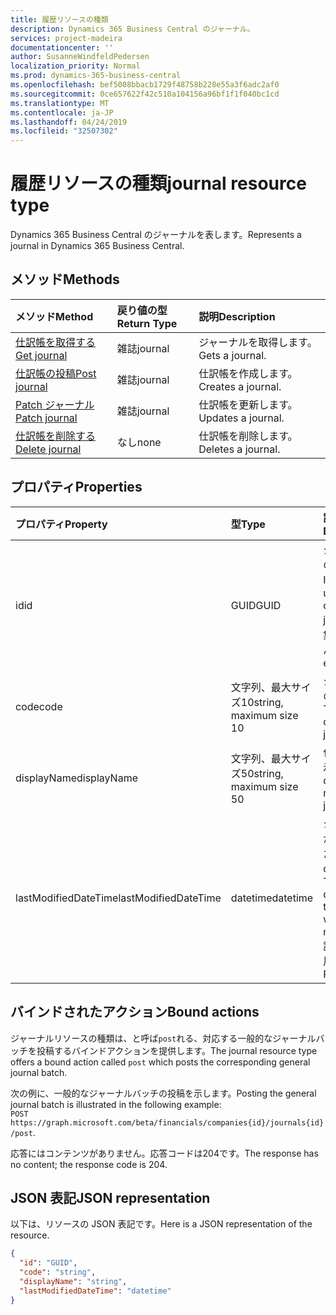 ```yaml
---
title: 履歴リソースの種類
description: Dynamics 365 Business Central のジャーナル。
services: project-madeira
documentationcenter: ''
author: SusanneWindfeldPedersen
localization_priority: Normal
ms.prod: dynamics-365-business-central
ms.openlocfilehash: bef5008bbacb1729f48758b228e55a3f6adc2af0
ms.sourcegitcommit: 0ce657622f42c510a104156a96bf1f1f040bc1cd
ms.translationtype: MT
ms.contentlocale: ja-JP
ms.lasthandoff: 04/24/2019
ms.locfileid: "32507302"
---
```

# <a name="journal-resource-type"></a><span data-ttu-id="9bd8a-103">履歴リソースの種類</span><span class="sxs-lookup"><span data-stu-id="9bd8a-103">journal resource type</span></span>
<span data-ttu-id="9bd8a-104">Dynamics 365 Business Central のジャーナルを表します。</span><span class="sxs-lookup"><span data-stu-id="9bd8a-104">Represents a journal in Dynamics 365 Business Central.</span></span>

## <a name="methods"></a><span data-ttu-id="9bd8a-105">メソッド</span><span class="sxs-lookup"><span data-stu-id="9bd8a-105">Methods</span></span>

| <span data-ttu-id="9bd8a-106">メソッド</span><span class="sxs-lookup"><span data-stu-id="9bd8a-106">Method</span></span>                                            |<span data-ttu-id="9bd8a-107">戻り値の型</span><span class="sxs-lookup"><span data-stu-id="9bd8a-107">Return Type</span></span>|<span data-ttu-id="9bd8a-108">説明</span><span class="sxs-lookup"><span data-stu-id="9bd8a-108">Description</span></span>    |
|:--------------------------------------------------|:----------|:--------------|
|[<span data-ttu-id="9bd8a-109">仕訳帳を取得する</span><span class="sxs-lookup"><span data-stu-id="9bd8a-109">Get journal</span></span>](../api/dynamics-journal-get.md)      |<span data-ttu-id="9bd8a-110">雑誌</span><span class="sxs-lookup"><span data-stu-id="9bd8a-110">journal</span></span>    |<span data-ttu-id="9bd8a-111">ジャーナルを取得します。</span><span class="sxs-lookup"><span data-stu-id="9bd8a-111">Gets a journal.</span></span>   |
|[<span data-ttu-id="9bd8a-112">仕訳帳の投稿</span><span class="sxs-lookup"><span data-stu-id="9bd8a-112">Post journal</span></span>](../api/dynamics-create-journal.md)  |<span data-ttu-id="9bd8a-113">雑誌</span><span class="sxs-lookup"><span data-stu-id="9bd8a-113">journal</span></span>    |<span data-ttu-id="9bd8a-114">仕訳帳を作成します。</span><span class="sxs-lookup"><span data-stu-id="9bd8a-114">Creates a journal.</span></span>|
|[<span data-ttu-id="9bd8a-115">Patch ジャーナル</span><span class="sxs-lookup"><span data-stu-id="9bd8a-115">Patch journal</span></span>](../api/dynamics-journal-update.md) |<span data-ttu-id="9bd8a-116">雑誌</span><span class="sxs-lookup"><span data-stu-id="9bd8a-116">journal</span></span>    |<span data-ttu-id="9bd8a-117">仕訳帳を更新します。</span><span class="sxs-lookup"><span data-stu-id="9bd8a-117">Updates a journal.</span></span>|
|[<span data-ttu-id="9bd8a-118">仕訳帳を削除する</span><span class="sxs-lookup"><span data-stu-id="9bd8a-118">Delete journal</span></span>](../api/dynamics-journal-delete.md)|<span data-ttu-id="9bd8a-119">なし</span><span class="sxs-lookup"><span data-stu-id="9bd8a-119">none</span></span>       |<span data-ttu-id="9bd8a-120">仕訳帳を削除します。</span><span class="sxs-lookup"><span data-stu-id="9bd8a-120">Deletes a journal.</span></span>|

## <a name="properties"></a><span data-ttu-id="9bd8a-121">プロパティ</span><span class="sxs-lookup"><span data-stu-id="9bd8a-121">Properties</span></span>
| <span data-ttu-id="9bd8a-122">プロパティ</span><span class="sxs-lookup"><span data-stu-id="9bd8a-122">Property</span></span>           | <span data-ttu-id="9bd8a-123">型</span><span class="sxs-lookup"><span data-stu-id="9bd8a-123">Type</span></span>                  |<span data-ttu-id="9bd8a-124">説明</span><span class="sxs-lookup"><span data-stu-id="9bd8a-124">Description</span></span>                                           |
|:-------------------|:----------------------|:-----------------------------------------------------|
|<span data-ttu-id="9bd8a-125">id</span><span class="sxs-lookup"><span data-stu-id="9bd8a-125">id</span></span>                  |<span data-ttu-id="9bd8a-126">GUID</span><span class="sxs-lookup"><span data-stu-id="9bd8a-126">GUID</span></span>                   |<span data-ttu-id="9bd8a-127">ジャーナルの一意の ID。</span><span class="sxs-lookup"><span data-stu-id="9bd8a-127">The unique ID of the journal.</span></span> <span data-ttu-id="9bd8a-128">編集できません。</span><span class="sxs-lookup"><span data-stu-id="9bd8a-128">Non-editable.</span></span>           |
|<span data-ttu-id="9bd8a-129">code</span><span class="sxs-lookup"><span data-stu-id="9bd8a-129">code</span></span>                |<span data-ttu-id="9bd8a-130">文字列、最大サイズ10</span><span class="sxs-lookup"><span data-stu-id="9bd8a-130">string, maximum size 10</span></span>| <span data-ttu-id="9bd8a-131">ジャーナルのコード。</span><span class="sxs-lookup"><span data-stu-id="9bd8a-131">The code of the journal.</span></span>                             |
|<span data-ttu-id="9bd8a-132">displayName</span><span class="sxs-lookup"><span data-stu-id="9bd8a-132">displayName</span></span>         |<span data-ttu-id="9bd8a-133">文字列、最大サイズ50</span><span class="sxs-lookup"><span data-stu-id="9bd8a-133">string, maximum size 50</span></span>| <span data-ttu-id="9bd8a-134">仕訳帳の表示名。</span><span class="sxs-lookup"><span data-stu-id="9bd8a-134">The display name of the journal.</span></span>                     |
|<span data-ttu-id="9bd8a-135">lastModifiedDateTime</span><span class="sxs-lookup"><span data-stu-id="9bd8a-135">lastModifiedDateTime</span></span>|<span data-ttu-id="9bd8a-136">datetime</span><span class="sxs-lookup"><span data-stu-id="9bd8a-136">datetime</span></span>               |<span data-ttu-id="9bd8a-137">ジャーナルが変更された最後の datetime。</span><span class="sxs-lookup"><span data-stu-id="9bd8a-137">The last datetime the journal was modified.</span></span> <span data-ttu-id="9bd8a-138">読み取り専用です。</span><span class="sxs-lookup"><span data-stu-id="9bd8a-138">Read-Only.</span></span>|

## <a name="bound-actions"></a><span data-ttu-id="9bd8a-139">バインドされたアクション</span><span class="sxs-lookup"><span data-stu-id="9bd8a-139">Bound actions</span></span>
<span data-ttu-id="9bd8a-140">ジャーナルリソースの種類は、と呼ば`post`れる、対応する一般的なジャーナルバッチを投稿するバインドアクションを提供します。</span><span class="sxs-lookup"><span data-stu-id="9bd8a-140">The journal resource type offers a bound action called `post` which posts the corresponding general journal batch.</span></span>

<span data-ttu-id="9bd8a-141">次の例に、一般的なジャーナルバッチの投稿を示します。</span><span class="sxs-lookup"><span data-stu-id="9bd8a-141">Posting the general journal batch is illustrated in the following example:</span></span>  
<span data-ttu-id="9bd8a-142">`POST https://graph.microsoft.com/beta/financials/companies{id}/journals{id}/post`.</span><span class="sxs-lookup"><span data-stu-id="9bd8a-142"></span></span>

<span data-ttu-id="9bd8a-143">応答にはコンテンツがありません。応答コードは204です。</span><span class="sxs-lookup"><span data-stu-id="9bd8a-143">The response has no content; the response code is 204.</span></span>

## <a name="json-representation"></a><span data-ttu-id="9bd8a-144">JSON 表記</span><span class="sxs-lookup"><span data-stu-id="9bd8a-144">JSON representation</span></span>

<span data-ttu-id="9bd8a-145">以下は、リソースの JSON 表記です。</span><span class="sxs-lookup"><span data-stu-id="9bd8a-145">Here is a JSON representation of the resource.</span></span>


```json
{
  "id": "GUID",
  "code": "string",
  "displayName": "string",
  "lastModifiedDateTime": "datetime"
}
```

